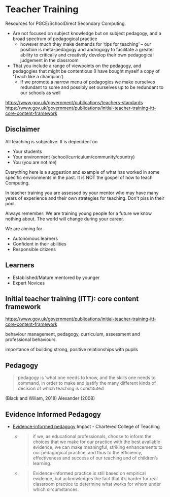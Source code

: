 Teacher Training
================

Resources for PGCE/SchoolDirect Secondary Computing.


* Are not focused on subject knowledge but on subject pedagogy, and a broad spectrum of pedagogical practice
    * however much they make demands for ‘tips for teaching’ – our position is meta-pedagogy and androgogy to facilitate a greater ability to critically and creatively develop their own pedagogical judgement in the classroom
* That you include a range of viewpoints on the pedagogy, and pedagogies that might be contentious (I have bought myself a copy of ‘Teach like a champion’)
    * If we promote a narrow menu of pedagogies we make ourselves redundant to some and possibly set ourselves up to be redundant to our schools as well

https://www.gov.uk/government/publications/teachers-standards
https://www.gov.uk/government/publications/initial-teacher-training-itt-core-content-framework

Disclaimer
----------

All teaching is subjective. It is dependent on
* Your students
* Your environment (school/curriculum/community/country)
* You (you are not me)

Everything here is a suggestion and example of what has worked in some specific environments in the past.
It is NOT the gospel of how to teach Computing.

In teacher training you are assessed by your mentor who may have many years of experience and their own strategies for teaching.
Don't piss in their pool.

Always remember: We are training young people for a future we know nothing about.
The world will change during your career.

We are aiming for
* Autonomous learners
* Confident in their abilities
* Responsible citizens

Learners
--------

* Established/Mature mentored by younger
* Expert Novices


Initial teacher training (ITT): core content framework
------------------------------------------------------

https://www.gov.uk/government/publications/initial-teacher-training-itt-core-content-framework


behaviour management, pedagogy, curriculum, assessment and professional behaviours. 

importance of building strong, positive relationships with pupils


Pedagogy
--------

> pedagogy is ‘what one needs to know, and the skills one needs to command, in order to make and justify the many different kinds of decision of which teaching is constituted

 (Black and Wiliam, 2018)  Alexander (2008)
 

Evidence Informed Pedagogy
--------------------------

* [Evidence-informed pedagogy](https://impact.chartered.college/article/evidence-informed-pedagogy/) Impact - Chartered College of Teaching
    * > if we, as educational professionals, choose to inform the choices that we make for our practice with the best available evidence, we can make meaningful, striking enhancements to our pedagogical practice, and thus to the efficiency, effectiveness and success of our teaching and of children’s learning.
    * > Evidence-informed practice is still based on empirical evidence, but acknowledges the fact that it’s harder for real classroom practice to determine what works for whom under which circumstances.